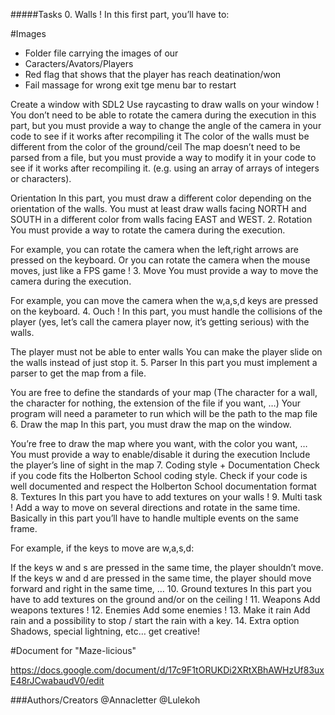 #####Tasks 0. Walls ! In this first part, you’ll have to:

#Images
* Folder file carrying the images of our
* Caracters/Avators/Players
* Red flag that shows that the player has reach deatination/won
* Fail massage for wrong exit tge menu bar to restart

Create a window with SDL2 Use raycasting to draw walls on your window ! You don’t need to be able to rotate the camera during the execution in this part, but you must provide a way to change the angle of the camera in your code to see if it works after recompiling it The color of the walls must be different from the color of the ground/ceil The map doesn’t need to be parsed from a file, but you must provide a way to modify it in your code to see if it works after recompiling it. (e.g. using an array of arrays of integers or characters).

Orientation In this part, you must draw a different color depending on the orientation of the walls.
You must at least draw walls facing NORTH and SOUTH in a different color from walls facing EAST and WEST. 2. Rotation You must provide a way to rotate the camera during the execution.

For example, you can rotate the camera when the left,right arrows are pressed on the keyboard. Or you can rotate the camera when the mouse moves, just like a FPS game ! 3. Move You must provide a way to move the camera during the execution.

For example, you can move the camera when the w,a,s,d keys are pressed on the keyboard. 4. Ouch ! In this part, you must handle the collisions of the player (yes, let’s call the camera player now, it’s getting serious) with the walls.

The player must not be able to enter walls You can make the player slide on the walls instead of just stop it. 5. Parser In this part you must implement a parser to get the map from a file.

You are free to define the standards of your map (The character for a wall, the character for nothing, the extension of the file if you want, …) Your program will need a parameter to run which will be the path to the map file 6. Draw the map In this part, you must draw the map on the window.

You’re free to draw the map where you want, with the color you want, … You must provide a way to enable/disable it during the execution Include the player’s line of sight in the map 7. Coding style + Documentation Check if you code fits the Holberton School coding style. Check if your code is well documented and respect the Holberton School documentation format 8. Textures In this part you have to add textures on your walls ! 9. Multi task ! Add a way to move on several directions and rotate in the same time. Basically in this part you’ll have to handle multiple events on the same frame.

For example, if the keys to move are w,a,s,d:

If the keys w and s are pressed in the same time, the player shouldn’t move. If the keys w and d are pressed in the same time, the player should move forward and right in the same time, … 10. Ground textures In this part you have to add textures on the ground and/or on the ceiling ! 11. Weapons Add weapons textures ! 12. Enemies Add some enemies ! 13. Make it rain Add rain and a possibility to stop / start the rain with a key. 14. Extra option Shadows, special lightning, etc… get creative!

#Document for "Maze-licious" 

https://docs.google.com/document/d/17c9F1tORUKDi2XRtXBhAWHzUf83uxE48rJCwabaudV0/edit 

###Authors/Creators @Annacletter @Lulekoh
